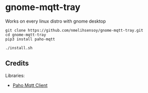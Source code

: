 # gnome-mqtt-tray

Works on every linux distro with gnome desktop

```
git clone https://github.com/nmelihsensoy/gnome-mqtt-tray.git
cd gnome-mqtt-tray
pip3 install paho-mqtt

./install.sh
```

## Credits
Libraries:
* [Paho Mqtt Client](https://github.com/eclipse/paho.mqtt.python)